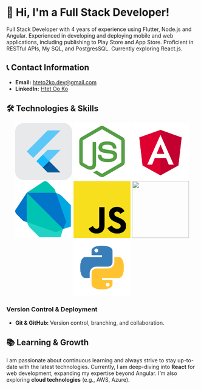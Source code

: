 # 👋 Hi, I'm a Full Stack Developer!

Full Stack Developer with 4 years of experience using Flutter, Node.js and Angular. Experienced in developing and deploying mobile and web applications, including publishing to Play Store and App Store. Proficient in RESTful APIs, My SQL, and PostgresSQL. Currently exploring React.js.

## 📞 Contact Information

- **Email:** hteto2ko.dev@gmail.com
- **LinkedIn:** [Htet Oo Ko](https://www.linkedin.com/in/htet-oo-ko-607ab4230?lipi=urn%3Ali%3Apage%3Ad_flagship3_profile_view_base_contact_details%3BjV4EfHrgQ8ybMiNt%2BSwYSw%3D%3D)

## 🛠️ Technologies & Skills

<p align="center">
  <img src="images/flutter.png" width="150" height="150"/>
  <img src="images/nodejs.png" width="150" height="150"/>
  <img src="images/angular.png" width="150" height="150"/>
  <img src="images/dart.png" width="150" height="150"/>
  <img src="images/javascript.png" width="150" height="150"/>
  <img src="images/typescript.png" width="150" height="150"/>
  <img src="images/python.png" width="150" height="150"/>
</p>

### **Version Control & Deployment**

- **Git & GitHub:** Version control, branching, and collaboration.

## 📚 Learning & Growth

I am passionate about continuous learning and always strive to stay up-to-date with the latest technologies. Currently, I am deep-diving into **React** for web development, expanding my expertise beyond Angular. I’m also exploring **cloud technologies** (e.g., AWS, Azure).
